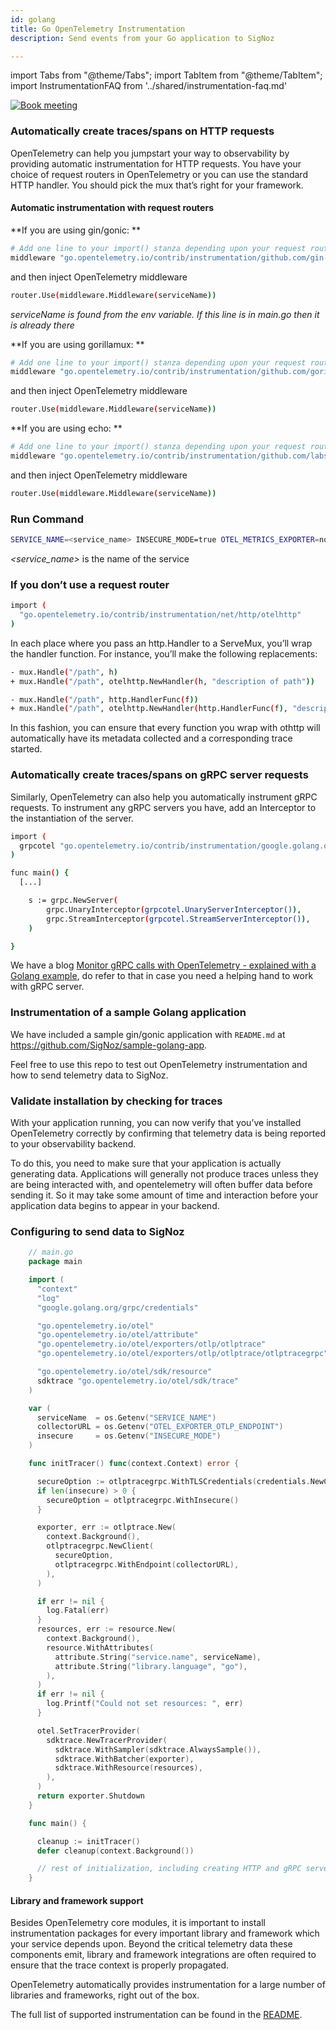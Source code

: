 ```yaml
---
id: golang
title: Go OpenTelemetry Instrumentation
description: Send events from your Go application to SigNoz

---
```


import Tabs from "@theme/Tabs";
import TabItem from "@theme/TabItem";
import InstrumentationFAQ from '../shared/instrumentation-faq.md'


<p align="center">

[![Book meeting](/img/docs/ZoomCTA1.png)](https://calendly.com/pranay-signoz/instrumentation-office-hrs)

</p>


### Automatically create traces/spans on HTTP requests

OpenTelemetry can help you jumpstart your way to observability by providing automatic instrumentation for HTTP requests. You have your choice of request routers in OpenTelemetry or you can use the standard HTTP handler. You should pick the mux that’s right for your framework.

#### Automatic instrumentation with request routers

**If you are using gin/gonic: **

```bash
# Add one line to your import() stanza depending upon your request router:
middleware "go.opentelemetry.io/contrib/instrumentation/github.com/gin-gonic/gin/otelgin"
```

and then inject OpenTelemetry middleware

```bash
router.Use(middleware.Middleware(serviceName))
```

_serviceName is found from the env variable. If this line is in main.go then it is already there_

**If you are using gorillamux: **

```bash
# Add one line to your import() stanza depending upon your request router:
middleware "go.opentelemetry.io/contrib/instrumentation/github.com/gorilla/mux/otelmux"
```

and then inject OpenTelemetry middleware

```bash
router.Use(middleware.Middleware(serviceName))
```

**If you are using echo: **

```bash
# Add one line to your import() stanza depending upon your request router:
middleware "go.opentelemetry.io/contrib/instrumentation/github.com/labstack/echo/otelecho"
```

and then inject OpenTelemetry middleware

```bash
router.Use(middleware.Middleware(serviceName))
```

### Run Command

```bash
SERVICE_NAME=<service_name> INSECURE_MODE=true OTEL_METRICS_EXPORTER=none OTEL_EXPORTER_OTLP_ENDPOINT=<IP of SigNoz backend:4317> go run main.go
```

_<service_name>_ is the name of the service

### If you don’t use a request router

```bash
import (
  "go.opentelemetry.io/contrib/instrumentation/net/http/otelhttp"
)

```

In each place where you pass an http.Handler to a ServeMux, you’ll wrap the handler function. For instance, you’ll make the following replacements:

```bash
- mux.Handle("/path", h)
+ mux.Handle("/path", otelhttp.NewHandler(h, "description of path"))
```

```bash
- mux.Handle("/path", http.HandlerFunc(f))
+ mux.Handle("/path", otelhttp.NewHandler(http.HandlerFunc(f), "description of path"))
```

In this fashion, you can ensure that every function you wrap with othttp will automatically have its metadata collected and a corresponding trace started.

### Automatically create traces/spans on gRPC server requests

Similarly, OpenTelemetry can also help you automatically instrument gRPC requests. To instrument any gRPC servers you have, add an Interceptor to the instantiation of the server.

```bash
import (
  grpcotel "go.opentelemetry.io/contrib/instrumentation/google.golang.org/grpc/otelgrpc"
)

func main() {
  [...]

	s := grpc.NewServer(
		grpc.UnaryInterceptor(grpcotel.UnaryServerInterceptor()),
		grpc.StreamInterceptor(grpcotel.StreamServerInterceptor()),
	)

}

```
We have a blog [Monitor gRPC calls with OpenTelemetry - explained with a Golang example](https://signoz.io/blog/opentelemetry-grpc-golang/), do refer to that in case you need a helping hand to work with gRPC server.

### Instrumentation of a sample Golang application

We have included a sample gin/gonic application with `README.md` at https://github.com/SigNoz/sample-golang-app.

Feel free to use this repo to test out OpenTelemetry instrumentation and how to send telemetry data to SigNoz.

### Validate installation by checking for traces

With your application running, you can now verify that you’ve installed OpenTelemetry correctly by confirming that telemetry data is being reported to your observability backend.

To do this, you need to make sure that your application is actually generating data. Applications will generally not produce traces unless they are being interacted with, and opentelemetry will often buffer data before sending it. So it may take some amount of time and interaction before your application data begins to appear in your backend.

### Configuring to send data to SigNoz

```go
    // main.go
    package main

    import (
      "context"
      "log"
      "google.golang.org/grpc/credentials"

      "go.opentelemetry.io/otel"
      "go.opentelemetry.io/otel/attribute"
      "go.opentelemetry.io/otel/exporters/otlp/otlptrace"
      "go.opentelemetry.io/otel/exporters/otlp/otlptrace/otlptracegrpc"

      "go.opentelemetry.io/otel/sdk/resource"
      sdktrace "go.opentelemetry.io/otel/sdk/trace"
    )

    var (
      serviceName  = os.Getenv("SERVICE_NAME")
      collectorURL = os.Getenv("OTEL_EXPORTER_OTLP_ENDPOINT")
      insecure     = os.Getenv("INSECURE_MODE")
    )

    func initTracer() func(context.Context) error {

      secureOption := otlptracegrpc.WithTLSCredentials(credentials.NewClientTLSFromCert(nil, ""))
      if len(insecure) > 0 {
        secureOption = otlptracegrpc.WithInsecure()
      }

      exporter, err := otlptrace.New(
        context.Background(),
        otlptracegrpc.NewClient(
          secureOption,
          otlptracegrpc.WithEndpoint(collectorURL),
        ),
      )

      if err != nil {
        log.Fatal(err)
      }
      resources, err := resource.New(
        context.Background(),
        resource.WithAttributes(
          attribute.String("service.name", serviceName),
          attribute.String("library.language", "go"),
        ),
      )
      if err != nil {
        log.Printf("Could not set resources: ", err)
      }

      otel.SetTracerProvider(
        sdktrace.NewTracerProvider(
          sdktrace.WithSampler(sdktrace.AlwaysSample()),
          sdktrace.WithBatcher(exporter),
          sdktrace.WithResource(resources),
        ),
      )
      return exporter.Shutdown
    }

    func main() {

      cleanup := initTracer()
      defer cleanup(context.Background())

      // rest of initialization, including creating HTTP and gRPC servers/handlers...
    }
```


#### Library and framework support

Besides OpenTelemetry core modules, it is important to install instrumentation packages for every important library and framework which your service depends upon. Beyond the critical telemetry data these components emit, library and framework integrations are often required to ensure that the trace context is properly propagated.

OpenTelemetry automatically provides instrumentation for a large number of libraries and frameworks, right out of the box.

The full list of supported instrumentation can be found in the [README](https://github.com/open-telemetry/opentelemetry-go-contrib/tree/master/instrumentation).



<p>&nbsp;</p>

<InstrumentationFAQ />
